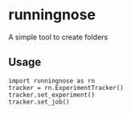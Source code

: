 # runningnose
A simple tool to create folders

## Usage

```
import runningnose as rn
tracker = rn.ExperimentTracker()
tracker.set_experiment()
tracker.set_job()
```


